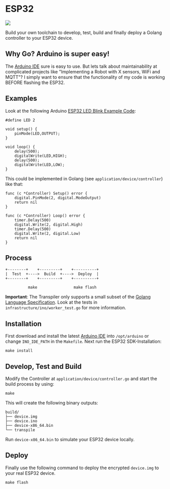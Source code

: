 # ESP32

[![](https://goreportcard.com/badge/github.com/andygeiss/esp32)](https://goreportcard.com/report/github.com/andygeiss/esp32)

Build your own toolchain to develop, test, build and finally deploy a Golang controller to your ESP32 device.

## Why Go? Arduino is super easy!

The [Arduino IDE](https://www.arduino.cc/en/Main/Software) sure is easy to use.
But lets talk about maintainability at complicated projects like "Implementing a Robot with X sensors, WiFi and MQTT"?
I simply want to ensure that the functionality of my code is working BEFORE flashing the ESP32.

## Examples

Look at the following Arduino [ESP32 LED Blink Example Code](https://circuits4you.com/2018/02/02/esp32-led-blink-example/):

    #define LED 2

    void setup() {
        pinMode(LED,OUTPUT);
    }

    void loop() {
        delay(500);
        digitalWrite(LED,HIGH);
        delay(500);
        digitalWrite(LED,LOW);
    }

This could be implemented in Golang (see <code>application/device/controller</code>) like that:


    func (c *Controller) Setup() error {
        digital.PinMode(2, digital.ModeOutput)
        return nil
    }

    func (c *Controller) Loop() error {
        timer.Delay(500)
        digital.Write(2, digital.High)
        timer.Delay(500)
        digital.Write(2, digital.Low)
        return nil
    }

## Process

    +--------+    +---------+    +----------+
    |  Test  +---->  Build  +---->  Deploy  |
    +--------+    +---------+    +----------+

              make                make flash

**Important**: The Transpiler only supports a small subset of the [Golang Language Specification](https://golang.org/ref/spec). Look at the tests in <code>infrastructure/ino/worker_test.go</code> for more information.

## Installation

First download and install the latest [Arduino IDE](https://www.arduino.cc/en/Main/Software) into <code>/opt/arduino</code> or change <code>INO_IDE_PATH</code> in the <code>Makefile</code>. Next run the ESP32 SDK-Installation:

    make install

## Develop, Test and Build

Modify the Controller at <code>application/device/controller.go</code> and start the build process by using: 

    make

This will create the following binary outputs:

    build/
    ├── device.img
    ├── device.ino
    ├── device-x86_64.bin
    └── transpile

Run <code>device-x86_64.bin</code> to simulate your ESP32 device locally. 

## Deploy

Finally use the following command to deploy the encrypted <code>device.img</code> to your real ESP32 device.

    make flash
